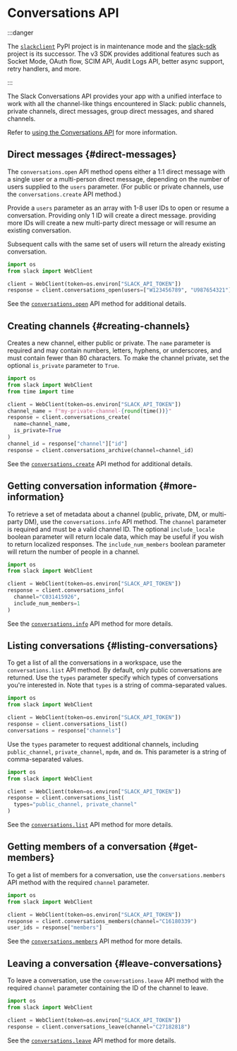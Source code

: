 # Conversations API

:::danger

The [`slackclient`](https://pypi.org/project/slackclient/) PyPI project is in maintenance mode and the [slack-sdk](https://pypi.org/project/slack-sdk/) project is its successor. The v3 SDK provides additional features such as Socket Mode, OAuth flow, SCIM API, Audit Logs API, better async support, retry handlers, and more.

:::

The Slack Conversations API provides your app with a unified interface to work with all the channel-like things encountered in Slack: public channels, private channels, direct messages, group direct messages, and shared channels.

Refer to [using the Conversations API](https://docs.slack.dev/apis/web-api/using-the-conversations-api) for more information.

## Direct messages {#direct-messages}

The `conversations.open` API method opens either a 1:1 direct message with a single user or a multi-person direct message, depending on the number of users supplied to the `users` parameter. (For public or private channels, use the `conversations.create` API method.)

Provide a `users` parameter as an array with 1-8 user IDs to open or resume a conversation. Providing only 1 ID will create a direct message. providing more IDs will create a new multi-party direct message or will resume an existing conversation.

Subsequent calls with the same set of users will return the already existing conversation.

``` python
import os
from slack import WebClient

client = WebClient(token=os.environ["SLACK_API_TOKEN"])
response = client.conversations_open(users=["W123456789", "U987654321"])
```

See the [`conversations.open`](https://docs.slack.dev/reference/methods/conversations.open) API method for additional details.

## Creating channels {#creating-channels}

Creates a new channel, either public or private. The `name` parameter is required and may contain numbers, letters, hyphens, or underscores, and must contain fewer than 80 characters. To make the channel private, set the optional `is_private` parameter to `True`.

``` python
import os
from slack import WebClient
from time import time

client = WebClient(token=os.environ["SLACK_API_TOKEN"])
channel_name = f"my-private-channel-{round(time())}"
response = client.conversations_create(
  name=channel_name,
  is_private=True
)
channel_id = response["channel"]["id"]
response = client.conversations_archive(channel=channel_id)
```

See the [`conversations.create`](https://docs.slack.dev/reference/methods/conversations.create) API method for additional details.

## Getting conversation information {#more-information}

To retrieve a set of metadata about a channel (public, private, DM, or multi-party DM), use the `conversations.info` API method. The `channel` parameter is required and must be a valid channel ID. The optional `include_locale` boolean parameter will return locale data, which may be useful if you wish to return localized responses. The `include_num_members` boolean parameter will return the number of people in a channel.

``` python
import os
from slack import WebClient

client = WebClient(token=os.environ["SLACK_API_TOKEN"])
response = client.conversations_info(
  channel="C031415926",
  include_num_members=1
)
```

See the [`conversations.info`](https://docs.slack.dev/reference/methods/conversations.info) API method for more details.

## Listing conversations {#listing-conversations}

To get a list of all the conversations in a workspace, use the `conversations.list` API method. By default, only public conversations are returned. Use the `types` parameter specify which types of conversations you're interested in. Note that `types` is a string of comma-separated values.

``` python
import os
from slack import WebClient

client = WebClient(token=os.environ["SLACK_API_TOKEN"])
response = client.conversations_list()
conversations = response["channels"]
```

Use the `types` parameter to request additional channels, including `public_channel`, `private_channel`, `mpdm`, and `dm`. This parameter is a string of comma-separated values.

``` python
import os
from slack import WebClient

client = WebClient(token=os.environ["SLACK_API_TOKEN"])
response = client.conversations_list(
  types="public_channel, private_channel"
)
```

See the [`conversations.list`](https://docs.slack.dev/reference/methods/conversations.list) API method for more details.

## Getting members of a conversation {#get-members}

To get a list of members for a conversation, use the `conversations.members` API method with the required `channel` parameter.

``` python
import os
from slack import WebClient

client = WebClient(token=os.environ["SLACK_API_TOKEN"])
response = client.conversations_members(channel="C16180339")
user_ids = response["members"]
```

See the [`conversations.members`](https://docs.slack.dev/reference/methods/conversations.members) API method for more details.

## Leaving a conversation {#leave-conversations}

To leave a conversation, use the `conversations.leave` API method with the required `channel` parameter containing the ID of the channel to leave.

``` python
import os
from slack import WebClient

client = WebClient(token=os.environ["SLACK_API_TOKEN"])
response = client.conversations_leave(channel="C27182818")
```

See the [`conversations.leave`](https://docs.slack.dev/reference/methods/conversations.leave) API method for more details.
